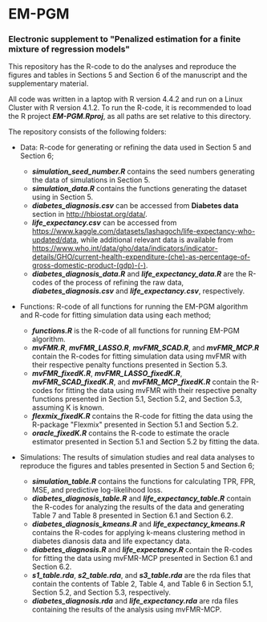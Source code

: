 # EM-PGM

### Electronic supplement to "Penalized estimation for a finite mixture of regression models"


This repository has the R-code to do the analyses and reproduce the figures and tables in Sections 5 and Section 6 of the manuscript and the supplementary material.

All code was written in a laptop with R version 4.4.2 and run on a Linux Cluster with R version 4.1.2.
To run the R-code, it is recommended to load the R project ***EM-PGM.Rproj***, as all paths are set relative to this directory.

The repository consists of the following folders:

* Data: R-code for generating or refining the data used in Section 5 and Section 6;
  * ***simulation_seed_number.R*** contains the seed numbers generating the data of simulations in Section 5.
  * ***simulation_data.R*** contains the functions generating the dataset using in Section 5.
  * ***diabetes_diagnosis.csv*** can be accessed from **Diabetes data** section in <http://hbiostat.org/data/>.
  * ***life_expectancy.csv*** can be accessed from <https://www.kaggle.com/datasets/lashagoch/life-expectancy-who-updated/data>, while additional relevant data is available from <https://www.who.int/data/gho/data/indicators/indicator-details/GHO/current-health-expenditure-(che)-as-percentage-of-gross-domestic-product-(gdp)-(-)>.
  * ***diabetes_diagnosis_data.R*** and ***life_expectancy_data.R*** are the R-codes of the process of refining the raw data, ***diabetes_diagnosis.csv*** and ***life_expectancy.csv***, respectively.
 
* Functions: R-code of all functions for running the EM-PGM algorithm and R-code for fitting simulation data using each method;
  * ***functions.R*** is the R-code of all functions for running EM-PGM algorithm.
  * ***mvFMR.R***, ***mvFMR_LASSO.R***, ***mvFMR_SCAD.R***, and ***mvFMR_MCP.R*** contain the R-codes for fitting simulation data using mvFMR with their respective penalty functions presented in Section 5.3.
  * ***mvFMR_fixedK.R***, ***mvFMR_LASSO_fixedK.R***, ***mvFMR_SCAD_fixedK.R***, and ***mvFMR_MCP_fixedK.R*** contain the R-codes for fitting the data using mvFMR with their respective penalty functions presented in Section 5.1, Section 5.2, and Section 5.3, assuming K is known.
  * ***flexmix_fixedK.R*** contains the R-code for fitting the data using the R-package "Flexmix" presented in Section 5.1 and Section 5.2.
  * ***oracle_fixedK.R*** contains the R-code to estimate the oracle estimator presented in Section 5.1 and Section 5.2 by fitting the data.

* Simulations: The results of simulation studies and real data analyses to reproduce the figures and tables presented in Section 5 and Section 6;
  * ***simulation_table.R*** contains the functions for calculating TPR, FPR, MSE, and predictive log-likelihood loss.
  * ***diabetes_diagnosis_table.R*** and ***life_expectancy_table.R*** contain the R-codes for analyzing the results of the data and generating Table 7 and Table 8 presented in Section 6.1 and Section 6.2.
  * ***diabetes_diagnosis_kmeans.R*** and ***life_expectancy_kmeans.R*** contains the R-codes for applying k-means clustering method in diabetes dianosis data and life expectancy data.
  * ***diabetes_diagnosis.R*** and ***life_expectancy.R*** contain the R-codes for fitting the data using mvFMR-MCP presented in Section 6.1 and Section 6.2.
  * ***s1_table.rda***, ***s2_table.rda***, and ***s3_table.rda*** are the rda files that contain the contents of Table 2, Table 4, and Table 6 in Section 5.1, Section 5.2, and Section 5.3, respectively.
  * ***diabetes_diagnosis.rda*** and ***life_expectancy.rda*** are rda files containing the results of the analysis using mvFMR-MCP.

    

